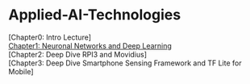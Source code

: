 # Applied-AI-Technologies

[Chapter0: Intro Lecture] </br>
[Chapter1: Neuronal Networks and Deep Learning](https://github.com/MrDio/Smartphone-Sensing-Framework/wiki/Neuronal-Networks-&-Deep-Learning)</br>
[Chapter2: Deep Dive RPI3 and Movidius]</br>
[Chapter3: Deep Dive Smartphone Sensing Framework and TF Lite for Mobile]</br>

